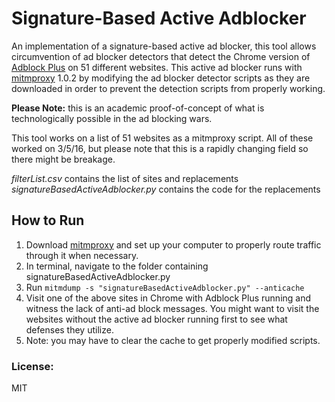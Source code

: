 # Signature-Based Active Adblocker
An implementation of a signature-based active ad blocker, this tool allows circumvention of ad blocker detectors that detect the Chrome version of [Adblock Plus](https://adblockplus.org/) on 51 different websites. This active ad blocker runs with [mitmproxy](https://mitmproxy.org/) 1.0.2 by modifying the ad blocker detector scripts as they are downloaded in order to prevent the detection scripts from properly working.

**Please Note:** this is an academic proof-of-concept of what is technologically possible in the ad blocking wars.

This tool works on a list of 51 websites as a mitmproxy script.
All of these worked on 3/5/16, but please note that this is a rapidly changing field so there might be breakage.

*filterList.csv* contains the list of sites and replacements
*signatureBasedActiveAdblocker.py* contains the code for the replacements

## How to Run

1. Download [mitmproxy](https://mitmproxy.org/) and set up your computer to properly route traffic through it when necessary.
2. In terminal, navigate to the folder containing signatureBasedActiveAdblocker.py
3. Run `mitmdump -s "signatureBasedActiveAdblocker.py" --anticache`
4. Visit one of the above sites in Chrome with Adblock Plus running and witness the lack of anti-ad block messages. You might want to visit the websites without the active ad blocker running first to see what defenses they utilize.
5. Note: you may have to clear the cache to get properly modified scripts.


### License:
MIT
